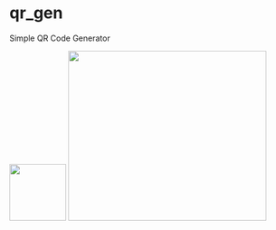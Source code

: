 # qr_gen

Simple QR Code Generator

<img src="https://user-images.githubusercontent.com/86476845/149621724-94541580-c825-4e63-9e02-4d045ff6e76b.png" width="100" height="100">


<img src="https://user-images.githubusercontent.com/86476845/149621717-7b064e61-72d6-48f7-8503-50d6d67d704e.png" width="350" height="300">


